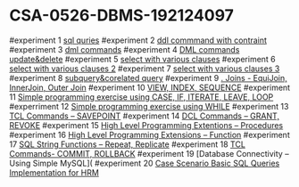 # CSA-0526-DBMS-192124097
#experiment 1
[sql quries](https://github.com/BharathB0219/CSA-0526-DBMS-192124097/blob/main/exp1.txt)
#experiment 2 
[ddl commmand with contraint](https://github.com/BharathB0219/CSA-0526-DBMS-192124097/blob/main/exp2.txt)
#experiment 3
[dml commands](https://github.com/BharathB0219/CSA-0526-DBMS-192124097/blob/main/exp3.txt)
#experiment 4
[DML commands update&delete](https://github.com/BharathB0219/CSA-0526-DBMS-192124097/blob/main/exp4.txt)
#experiment 5
[select with various clauses](https://github.com/BharathB0219/CSA-0526-DBMS-192124097/blob/main/exp5.txt)
#experiment 6 
[select with various clauses 2](https://github.com/BharathB0219/CSA-0526-DBMS-192124097/blob/main/exp6.txt)
#experiment 7
[select with various clauses 3](https://github.com/BharathB0219/CSA-0526-DBMS-192124097/blob/main/exp7.txt)
#experiment 8
[subquery&corelated query](https://github.com/BharathB0219/CSA-0526-DBMS-192124097/blob/main/exp8.txt)
#experiment 9
[. Joins - EquiJoin, InnerJoin, Outer Join](https://github.com/BharathB0219/CSA-0526-DBMS-192124097/blob/main/exp9.txt)
#experiment 10
[VIEW, INDEX, SEQUENCE](https://github.com/BharathB0219/CSA-0526-DBMS-192124097/blob/main/exp10.txt)
#experiment 11
[Simple programming exercise using CASE, IF, ITERATE, LEAVE, LOOP](https://github.com/BharathB0219/CSA-0526-DBMS-192124097/blob/main/exp11.txt)
#experriment 12
[Simple programming exercise using WHILE](https://github.com/BharathB0219/CSA-0526-DBMS-192124097/blob/main/exp12.txt)
#experiment 13
[TCL Commands – SAVEPOINT](https://github.com/BharathB0219/CSA-0526-DBMS-192124097/blob/main/exp13.txt)
#experiment 14 
[DCL Commands – GRANT, REVOKE](https://github.com/BharathB0219/CSA-0526-DBMS-192124097/blob/main/exp14.txt)
#experiment 15
[High Level Programming Extentions – Procedures](https://github.com/BharathB0219/CSA-0526-DBMS-192124097/blob/main/exp15.txt)
#experiment 16 
[High Level Programming Extensions – Function](https://github.com/BharathB0219/CSA-0526-DBMS-192124097/blob/main/exp16.txt)
#experiment 17
[SQL String Functions – Repeat, Replicate](https://github.com/BharathB0219/CSA-0526-DBMS-192124097/blob/main/exp17.txt)
#experiment 18
[TCL Commands- COMMIT, ROLLBACK](https://github.com/BharathB0219/CSA-0526-DBMS-192124097/blob/main/exp18.txt)
#experiment 19
[Database Connectivity – Using Simple MySQL](
#experiment 20
[Case Scenario Basic SQL Queries Implementation for HRM ](https://github.com/BharathB0219/CSA-0526-DBMS-192124097/blob/main/exp20.txt)
